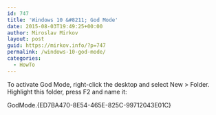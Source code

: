 ```yaml
---
id: 747
title: 'Windows 10 &#8211; God Mode'
date: 2015-08-03T19:49:25+00:00
author: Miroslav Mirkov
layout: post
guid: https://mirkov.info/?p=747
permalink: /windows-10-god-mode/
categories:
  - HowTo
---
```

To activate God Mode, right-click the desktop and select New > Folder. Highlight this folder, press F2 and name it:

GodMode.{ED7BA470-8E54-465E-825C-99712043E01C}